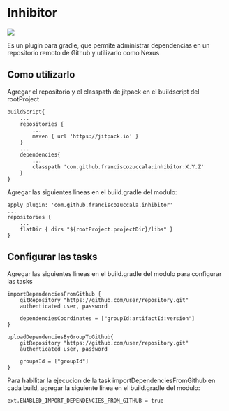 # Inhibitor

[![](https://jitpack.io/v/franciscozuccala/inhibitor.svg)](https://jitpack.io/#franciscozuccala/inhibitor)

Es un plugin para gradle, que permite administrar dependencias en un repositorio
remoto de Github y utilizarlo como Nexus

## Como utilizarlo
Agregar el repositorio y el classpath de jitpack en el buildscript del rootProject
```
buildScript{
    ...
    repositories {
        ...
        maven { url 'https://jitpack.io' }
    }
    ...
    dependencies{
        ...
        classpath 'com.github.franciscozuccala:inhibitor:X.Y.Z'
    }
}
```

Agregar las siguientes lineas en el build.gradle del modulo:
```
apply plugin: 'com.github.franciscozuccala.inhibitor'
...
repositories {
    ...
    flatDir { dirs "${rootProject.projectDir}/libs" }
}
```

## Configurar las tasks
Agregar las siguientes lineas en el build.gradle del modulo para configurar las tasks
```
importDependenciesFromGithub {
    gitRepository "https://github.com/user/repository.git"
    authenticated user, password

    dependenciesCoordinates = ["groupId:artifactId:version"]
}

uploadDependenciesByGroupToGithub{
    gitRepository "https://github.com/user/repository.git"
    authenticated user, password

    groupsId = ["groupId"]
}
```

Para habilitar la ejecucion de la task importDependenciesFromGithub en cada build,
agregar la siguiente linea en el build.gradle del modulo:
```
ext.ENABLED_IMPORT_DEPENDENCIES_FROM_GITHUB = true
```